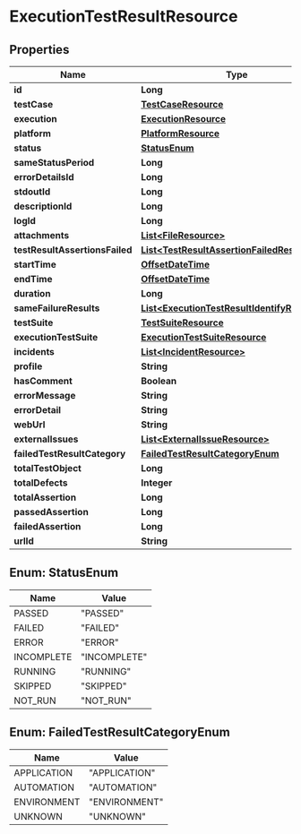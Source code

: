 # ExecutionTestResultResource

## Properties
Name | Type | Description | Notes
------------ | ------------- | ------------- | -------------
**id** | **Long** |  |  [optional]
**testCase** | [**TestCaseResource**](TestCaseResource.md) |  |  [optional]
**execution** | [**ExecutionResource**](ExecutionResource.md) |  |  [optional]
**platform** | [**PlatformResource**](PlatformResource.md) |  |  [optional]
**status** | [**StatusEnum**](#StatusEnum) |  |  [optional]
**sameStatusPeriod** | **Long** |  |  [optional]
**errorDetailsId** | **Long** |  |  [optional]
**stdoutId** | **Long** |  |  [optional]
**descriptionId** | **Long** |  |  [optional]
**logId** | **Long** |  |  [optional]
**attachments** | [**List&lt;FileResource&gt;**](FileResource.md) |  |  [optional]
**testResultAssertionsFailed** | [**List&lt;TestResultAssertionFailedResource&gt;**](TestResultAssertionFailedResource.md) |  |  [optional]
**startTime** | [**OffsetDateTime**](OffsetDateTime.md) |  |  [optional]
**endTime** | [**OffsetDateTime**](OffsetDateTime.md) |  |  [optional]
**duration** | **Long** |  |  [optional]
**sameFailureResults** | [**List&lt;ExecutionTestResultIdentifyResource&gt;**](ExecutionTestResultIdentifyResource.md) |  |  [optional]
**testSuite** | [**TestSuiteResource**](TestSuiteResource.md) |  |  [optional]
**executionTestSuite** | [**ExecutionTestSuiteResource**](ExecutionTestSuiteResource.md) |  |  [optional]
**incidents** | [**List&lt;IncidentResource&gt;**](IncidentResource.md) |  |  [optional]
**profile** | **String** |  |  [optional]
**hasComment** | **Boolean** |  |  [optional]
**errorMessage** | **String** |  |  [optional]
**errorDetail** | **String** |  |  [optional]
**webUrl** | **String** |  |  [optional]
**externalIssues** | [**List&lt;ExternalIssueResource&gt;**](ExternalIssueResource.md) |  |  [optional]
**failedTestResultCategory** | [**FailedTestResultCategoryEnum**](#FailedTestResultCategoryEnum) |  |  [optional]
**totalTestObject** | **Long** |  |  [optional]
**totalDefects** | **Integer** |  |  [optional]
**totalAssertion** | **Long** |  |  [optional]
**passedAssertion** | **Long** |  |  [optional]
**failedAssertion** | **Long** |  |  [optional]
**urlId** | **String** |  |  [optional]

<a name="StatusEnum"></a>
## Enum: StatusEnum
Name | Value
---- | -----
PASSED | &quot;PASSED&quot;
FAILED | &quot;FAILED&quot;
ERROR | &quot;ERROR&quot;
INCOMPLETE | &quot;INCOMPLETE&quot;
RUNNING | &quot;RUNNING&quot;
SKIPPED | &quot;SKIPPED&quot;
NOT_RUN | &quot;NOT_RUN&quot;

<a name="FailedTestResultCategoryEnum"></a>
## Enum: FailedTestResultCategoryEnum
Name | Value
---- | -----
APPLICATION | &quot;APPLICATION&quot;
AUTOMATION | &quot;AUTOMATION&quot;
ENVIRONMENT | &quot;ENVIRONMENT&quot;
UNKNOWN | &quot;UNKNOWN&quot;
